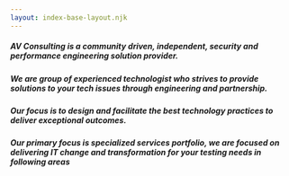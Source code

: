 ```yaml
---
layout: index-base-layout.njk
---
```

##### AV Consulting is a community driven, independent, security and performance engineering solution provider.
##### We are group of experienced technologist who strives to provide solutions to your tech issues through engineering and partnership.
##### Our focus is to design and facilitate the best technology practices to deliver exceptional outcomes.
##### Our primary focus is specialized services portfolio, we are focused on delivering IT change and transformation for your testing needs in following areas
